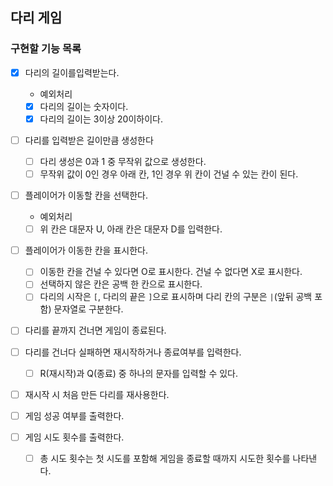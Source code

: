 ## 다리 게임

### 구현할 기능 목록
- [x] 다리의 길이를입력받는다.
  - 예외처리
  - [x] 다리의 길이는 숫자이다.
  - [x] 다리의 길이는 3이상 20이하이다.

- [ ] 다리를 입력받은 길이만큼 생성한다
  - [ ] 다리 생성은 0과 1 중 무작위 값으로 생성한다.
  - [ ] 무작위 값이 0인 경우 아래 칸, 1인 경우 위 칸이 건널 수 있는 칸이 된다.

- [ ] 플레이어가 이동할 칸을 선택한다.
  - 예외처리 
  - [ ] 위 칸은 대문자 U, 아래 칸은 대문자 D를 입력한다.

- [ ] 플레이어가 이동한 칸을 표시한다.
  - [ ] 이동한 칸을 건널 수 있다면 O로 표시한다. 건널 수 없다면 X로 표시한다.
  - [ ] 선택하지 않은 칸은 공백 한 칸으로 표시한다.
  - [ ] 다리의 시작은 `[`, 다리의 끝은 `]`으로 표시하며 다리 칸의 구분은 ` | `(앞뒤 공백 포함) 문자열로 구분한다.

- [ ] 다리를 끝까지 건너면 게임이 종료된다.

- [ ] 다리를 건너다 실패하면 재시작하거나 종료여부를 입력한다.
  - [ ] R(재시작)과 Q(종료) 중 하나의 문자를 입력할 수 있다.
- [ ] 재시작 시 처음 만든 다리를 재사용한다.

- [ ] 게임 성공 여부를 출력한다.
- [ ] 게임 시도 횟수를 출력한다.
  - [ ] 총 시도 횟수는 첫 시도를 포함해 게임을 종료할 때까지 시도한 횟수를 나타낸다.